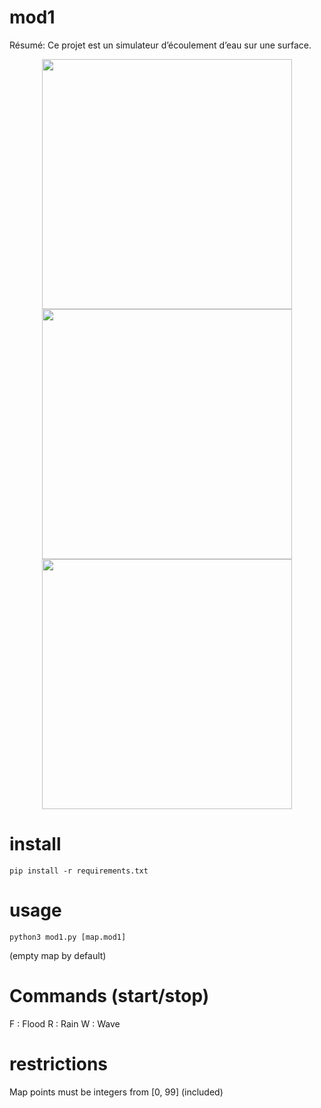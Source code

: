 # mod1
Résumé: Ce projet est un simulateur d’écoulement d’eau sur une surface.

<p align="center">
<img src="demo/flood.gif" width="400">
<img src="demo/rain.gif" width="400">
<img src="demo/wave.gif" width="400">
</p>

# install
```
pip install -r requirements.txt
```

# usage
```
python3 mod1.py [map.mod1]
```
(empty map by default)

# Commands (start/stop)
F : Flood
R : Rain
W : Wave

# restrictions
Map points must be integers from [0, 99] (included)